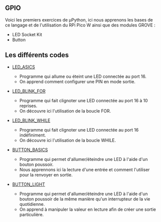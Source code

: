 ## GPIO

Voici les premiers exercices de µPython, ici nous apprenons les bases de ce langage et de l'utilisation du RPi Pico W ainsi que des modules GROVE : 

- LED Socket Kit
- Button

## Les différents codes

  - [LED_ASICS](LED_BASICS)
      - Programme qui allume ou éteint une LED connectée au port 16.
      - On apprend comment configurer une PIN en mode sortie.

  - [LED_BLINK_FOR](LED_BLINK_FOR)
      - Programme qui fait clignoter une LED connectée au port 16 à 10 reprises.
      - On découvre ici l'utilisation de la boucle FOR.

  - [LED_BLINK_WHILE](LED_BLINK_WHILE)
      - Programme qui fait clignoter une LED connectée au port 16 indéfiniment.
      - On découvre ici l'utilisation de la boucle WHILE.

  - [BUTTON_BASICS](BUTTON_BASICS)
      - Programme qui permet d'allumer/éteindre une LED à l'aide d'un bouton poussoir.
      - Nous apprennons ici la lecture d'une entrée et comment l'utiliser pour la renvoyer en sortie.

  - [BUTTON_LIGHT](BUTTON_LIGHT)
      - Programme qui permet d'allumer/éteindre une LED à l'aide d'un bouton poussoir de la même manière qu'un interrupteur de la vie quotidienne.
      - On apprend à manipuler la valeur en lecture afin de créer une sortie particulière.
